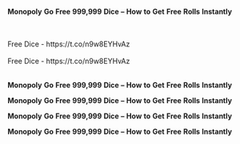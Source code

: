 <strong>Monopoly</strong> <strong>Go</strong> <strong>Free</strong> <strong>999,999</strong> <strong>Dice</strong> <strong>–</strong> <strong>How</strong> <strong>to</strong> <strong>Get</strong> <strong>Free</strong> <strong>Rolls</strong> <strong>Instantly</strong>

<br>
<br>Free Dice - https://t.co/n9w8EYHvAz
<br>
<br>Free Dice - https://t.co/n9w8EYHvAz
<br>
<br>

<strong>Monopoly</strong> <strong>Go</strong> <strong>Free</strong> <strong>999,999</strong> <strong>Dice</strong> <strong>–</strong> <strong>How</strong> <strong>to</strong> <strong>Get</strong> <strong>Free</strong> <strong>Rolls</strong> <strong>Instantly</strong>

<strong>Monopoly</strong> <strong>Go</strong> <strong>Free</strong> <strong>999,999</strong> <strong>Dice</strong> <strong>–</strong> <strong>How</strong> <strong>to</strong> <strong>Get</strong> <strong>Free</strong> <strong>Rolls</strong> <strong>Instantly</strong>

<strong>Monopoly</strong> <strong>Go</strong> <strong>Free</strong> <strong>999,999</strong> <strong>Dice</strong> <strong>–</strong> <strong>How</strong> <strong>to</strong> <strong>Get</strong> <strong>Free</strong> <strong>Rolls</strong> <strong>Instantly</strong>

<strong>Monopoly</strong> <strong>Go</strong> <strong>Free</strong> <strong>999,999</strong> <strong>Dice</strong> <strong>–</strong> <strong>How</strong> <strong>to</strong> <strong>Get</strong> <strong>Free</strong> <strong>Rolls</strong> <strong>Instantly</strong>
